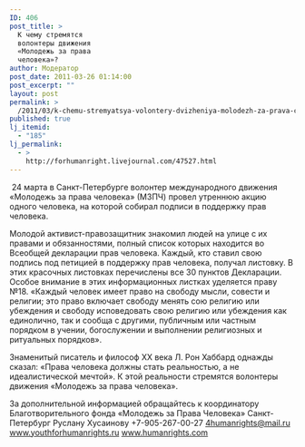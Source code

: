 ```yaml
---
ID: 406
post_title: >
  К чему стремятся
  волонтеры движения
  «Молодежь за права
  человека»?
author: Модератор
post_date: 2011-03-26 01:14:00
post_excerpt: ""
layout: post
permalink: >
  /2011/03/k-chemu-stremyatsya-volontery-dvizheniya-molodezh-za-prava-cheloveka.html
published: true
lj_itemid:
  - "185"
lj_permalink:
  - >
    http://forhumanright.livejournal.com/47527.html
---
```

&nbsp;24 марта в Санкт-Петербурге волонтер международного движения &laquo;Молодежь за права человека&raquo; (МЗПЧ) провел утреннюю акцию одного человека, на которой собирал подписи в поддержку прав человека.

Молодой активист-правозащитник знакомил людей на улице с их правами и обязанностями, полный список которых находится во Всеобщей декларации прав человека. Каждый, кто ставил свою подпись под петицией в поддержку прав человека, получал листовку. В этих красочных листовках перечислены все 30 пунктов Декларации. Особое внимание в этих информационных листках уделяется праву №18. &laquo;Каждый человек имеет право на свободу мысли, совести и религии; это право включает свободу менять сою религию или убеждения и свободу исповедовать свою религию или убеждения как единолично, так и сообща с другими, публичным или частным порядком в учении, богослужении и выполнении религиозных и ритуальных порядков&raquo;.

Знаменитый писатель и философ ХХ века Л. Рон Хаббард однажды сказал: &laquo;Права человека должны стать реальностью, а не идеалистической мечтой&raquo;. К этой реальности стремятся волонтеры движения &laquo;Молодежь за права человека&raquo;.

За дополнительной информацией обращайтесь к координатору
Благотворительного фонда &laquo;Молодежь за Права Человека&raquo; Санкт-Петербург
Руслану Хусаинову
+7-905-267-00-27
4humanrights@mail.ru
www.youthforhumanrights.ru
www.humanrights.com
